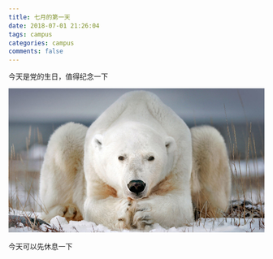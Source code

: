 ```yaml
---
title: 七月的第一天
date: 2018-07-01 21:26:04
tags: campus
categories: campus
comments: false
---
```


今天是党的生日，值得纪念一下

<!--more-->

![20180228](七月的第一天/image/20180228.jpg)



今天可以先休息一下
